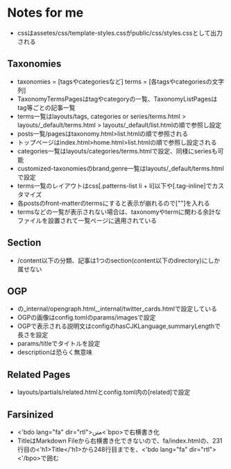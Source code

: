 # Notes for me  
- cssはassetes/css/template-styles.cssがpublic/css/styles.cssとして出力される

 ## Taxonomies
- taxonomies = [tagsやcategoriesなど] terms = [各tagsやcategoriesの文字列]  
- TaxonomyTermsPagesはtagやcategoryの一覧、TaxonomyListPagesはtag等ごとの記事一覧
- terms一覧はlayouts/tags, categories or series/terms.html > layouts/_default/terms.html > layouts/_default/list.htmlの順で参照し設定
- posts一覧/pagesはtaxonomy.html>list.htmlの順で参照される
- トップページはindex.html>home.html>list.htmlの順で参照し設定される
- categories一覧はlayouts/categories/terms.htmlで設定、同様にseriesも可能
- customized-taxonomiesのbrand,genre一覧はlayouts/_default/terms.htmlで設定
- terms一覧のレイアウトはcss[.patterns-list li + li]以下や[.tag-inline]でカスタマイズ
- 各postsのfront-matterのtermsにすると表示が崩れるので[""]を入れる
- termsなどの一覧が表示されない場合は、taxonomyやtermに関わる余計なファイルを設置されて一覧ページに適用されている

 ## Section
- /content以下の分類、記事は1つのsection(content以下のdirectory)にしか属せない

 ## OGP
- <head>の_internal/opengraph.html,_internal/twitter_cards.htmlで設定している  
- OGPの画像はconfig.tomlのparams/imagesで設定
- OGPで表示される説明文はconfigのhasCJKLanguage,summaryLengthで長さを設定
- params/titleでタイトルを設定
- descriptionは恐らく無意味

 ## Related Pages
- layouts/partials/related.htmlとconfig.toml内の[related]で設定

 ## Farsinized
- <'bdo lang="fa" dir="rtl">متن<`bpo>で右横書き化
- TitleはMarkdown Fileから右横書き化できないので、fa/index.htmlの、231行目の<'h1>Title</'h1>から248行目までを、<'bdo lang="fa" dir="rtl"><'/bpo>で囲む
